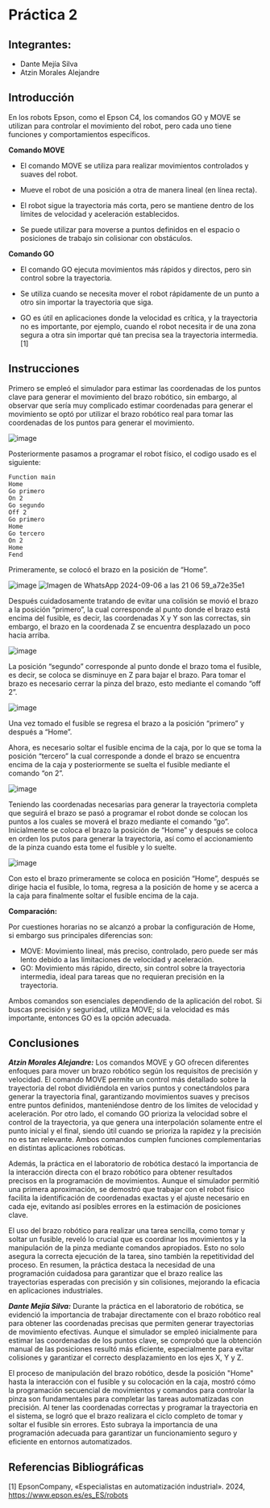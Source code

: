 # Práctica 2
<p align="justify">

## Integrantes:
- Dante Mejía Silva
- Atzin Morales Alejandre

## Introducción
En los robots Epson, como el Epson C4, los comandos GO y MOVE se utilizan para controlar el movimiento del robot, pero cada uno tiene funciones y comportamientos específicos.

**Comando MOVE**
- El comando MOVE se utiliza para realizar movimientos controlados y suaves del robot.

- Mueve el robot de una posición a otra de manera lineal (en línea recta).

- El robot sigue la trayectoria más corta, pero se mantiene dentro de los límites de velocidad y aceleración establecidos.

- Se puede utilizar para moverse a puntos definidos en el espacio o posiciones de trabajo sin colisionar con obstáculos.

**Comando GO**
- El comando GO ejecuta movimientos más rápidos y directos, pero sin control sobre la trayectoria.

- Se utiliza cuando se necesita mover el robot rápidamente de un punto a otro sin importar la trayectoria que siga.

- GO es útil en aplicaciones donde la velocidad es crítica, y la trayectoria no es importante, por ejemplo, cuando el robot necesita ir de una zona segura a otra sin importar qué tan precisa sea la trayectoria intermedia. [1]

## Instrucciones
Primero se empleó el simulador para estimar las coordenadas de los puntos clave para generar el movimiento del brazo robótico, sin embargo, al observar que sería muy complicado estimar coordenadas para generar el movimiento se optó por utilizar el brazo robótico real para tomar las coordenadas de los puntos para generar el movimiento.

![image](https://github.com/user-attachments/assets/70d517ff-50a3-42ec-8dd3-524b8f3317e8)

Posteriormente pasamos a programar el robot físico, el codigo usado es el siguiente:
```
Function main
Home
Go primero
On 2
Go segundo
Off 2
Go primero
Home
Go tercero
On 2
Home
Fend
```
Primeramente, se colocó el brazo en la posición de “Home”.

![image](https://github.com/user-attachments/assets/a9802f0f-37f8-452f-9dea-7b1c052624fb)
![Imagen de WhatsApp 2024-09-06 a las 21 06 59_a72e35e1](https://github.com/user-attachments/assets/cfe62f50-e5b8-4858-9d20-5329b783c333)

Después cuidadosamente tratando de evitar una colisión se movió el brazo a la posición “primero”, la cual corresponde al punto donde el brazo está encima del fusible, es decir, las coordenadas X y Y son las correctas, sin embargo, el brazo en la coordenada Z se encuentra desplazado un poco hacia arriba.

![image](https://github.com/user-attachments/assets/875c6652-5476-442f-8070-d74bd59e48bc)

La posición “segundo” corresponde al punto donde el brazo toma el fusible, es decir, se coloca se disminuye en Z para bajar el brazo. Para tomar el brazo es necesario cerrar la pinza del brazo, esto mediante el comando “off 2”.

![image](https://github.com/user-attachments/assets/ebf394fe-d91f-442f-b0b0-a1cd8caa1bc5)

Una vez tomado el fusible se regresa el brazo a la posición “primero” y después a “Home”.

Ahora, es necesario soltar el fusible encima de la caja, por lo que se toma la posición “tercero” la cual corresponde a donde el brazo se encuentra encima de la caja y posteriormente se suelta el fusible mediante el comando “on 2”.

![image](https://github.com/user-attachments/assets/97e77880-f3ab-4ce7-af2f-9f4b6c5daf91)

Teniendo las coordenadas necesarias para generar la trayectoria completa que seguirá el brazo se pasó a programar el robot donde se colocan los puntos a los cuales se moverá el brazo mediante el comando “go”. Inicialmente se coloca el brazo la posición de “Home” y después se coloca en orden los putos para generar la trayectoria, así como el accionamiento de la pinza cuando esta tome el fusible y lo suelte.

![image](https://github.com/user-attachments/assets/d4d6159c-69e2-4b76-863b-e2b282353a5e)

Con esto el brazo primeramente se coloca en posición “Home”, después se dirige hacia el fusible, lo toma, regresa a la posición de home y se acerca a la caja para finalmente soltar el fusible encima de la caja. 

**Comparación:**

Por cuestiones horarias no se alcanzó a probar la configuración de Home, si embargo sus principales diferencias son:

- MOVE: Movimiento lineal, más preciso, controlado, pero puede ser más lento debido a las limitaciones de velocidad y aceleración.
- GO: Movimiento más rápido, directo, sin control sobre la trayectoria intermedia, ideal para tareas que no requieran precisión en la trayectoria.
  
Ambos comandos son esenciales dependiendo de la aplicación del robot. Si buscas precisión y seguridad, utiliza MOVE; si la velocidad es más importante, entonces GO es la opción adecuada.

## Conclusiones
***Atzin Morales Alejandre:*** Los comandos MOVE y GO ofrecen diferentes enfoques para mover un brazo robótico según los requisitos de precisión y velocidad. El comando MOVE permite un control más detallado sobre la trayectoria del robot dividiéndola en varios puntos y conectándolos para generar la trayectoria final, garantizando movimientos suaves y precisos entre puntos definidos, manteniéndose dentro de los límites de velocidad y aceleración. Por otro lado, el comando GO prioriza la velocidad sobre el control de la trayectoria, ya que genera una interpolación solamente entre el punto inicial y el final, siendo útil cuando se prioriza la rapidez y la precisión no es tan relevante. Ambos comandos cumplen funciones complementarias en distintas aplicaciones robóticas. 

Además, la práctica en el laboratorio de robótica destacó la importancia de la interacción directa con el brazo robótico para obtener resultados precisos en la programación de movimientos. Aunque el simulador permitió una primera aproximación, se demostró que trabajar con el robot físico facilita la identificación de coordenadas exactas y el ajuste necesario en cada eje, evitando así posibles errores en la estimación de posiciones clave.

El uso del brazo robótico para realizar una tarea sencilla, como tomar y soltar un fusible, reveló lo crucial que es coordinar los movimientos y la manipulación de la pinza mediante comandos apropiados. Esto no solo asegura la correcta ejecución de la tarea, sino también la repetitividad del proceso. En resumen, la práctica destaca la necesidad de una programación cuidadosa para garantizar que el brazo realice las trayectorias esperadas con precisión y sin colisiones, mejorando la eficacia en aplicaciones industriales.

***Dante Mejía Silva:*** Durante la práctica en el laboratorio de robótica, se evidenció la importancia de trabajar directamente con el brazo robótico real para obtener las coordenadas precisas que permiten generar trayectorias de movimiento efectivas. Aunque el simulador se empleó inicialmente para estimar las coordenadas de los puntos clave, se comprobó que la obtención manual de las posiciones resultó más eficiente, especialmente para evitar colisiones y garantizar el correcto desplazamiento en los ejes X, Y y Z.

El proceso de manipulación del brazo robótico, desde la posición "Home" hasta la interacción con el fusible y su colocación en la caja, mostró cómo la programación secuencial de movimientos y comandos para controlar la pinza son fundamentales para completar las tareas automatizadas con precisión. Al tener las coordenadas correctas y programar la trayectoria en el sistema, se logró que el brazo realizara el ciclo completo de tomar y soltar el fusible sin errores. Esto subraya la importancia de una programación adecuada para garantizar un funcionamiento seguro y eficiente en entornos automatizados.

## Referencias Bibliográficas 
[1] 	EpsonCompany, «Especialistas en automatización industrial». 2024, https://www.epson.es/es_ES/robots

</p>

